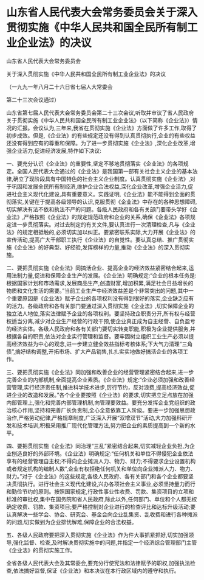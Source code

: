 # 山东省人民代表大会常务委员会关于深入贯彻实施《中华人民共和国全民所有制工业企业法》的决议

<!-- INFO END -->

山东省人民代表大会常务委员会

关于深入贯彻实施《中华人民共和国全民所有制工业企业法》的决议

（一九九一年八月二十六日省七届人大常委会

第二十三次会议通过）

山东省第七届人民代表大会常务委员会第二十三次会议,听取并审议了省人民政府关于贯彻实施《中华人民共和国全民所有制工业企业法》（以下简称《企业法》）情况的汇报。会议认为,三年来,我省在贯彻实施《企业法》方面做了许多工作,取得了初步成效。但是,《企业法》的有些规定还没有得到认真贯彻执行,企业的有些权益还没有得到应有的尊重和保障。为了进一步贯彻实施《企业法》,深化企业改革,增强企业活力,促进经济发展,特作如下决议:

一、要充分认识《企业法》的重要性,坚定不移地贯彻落实《企业法》的各项规定。全国人民代表大会通过的《企业法》是我国第一部有关社会主义企业的基本法律,确立了现阶段具有中国特色的社会主义企业制度。认真贯彻实施《企业法》,对于巩固和发展全民所有制经济,维护企业合法权益,深化企业改革,增强企业活力,促进社会主义现代化建设,具有重要意义。实践证明,《企业法》能不能得到全面的贯彻落实,关键在于提高各级领导的认识,克服贯彻《企业法》中存在的各种思想障碍,切实解决有法不依和执法不严的问题。各级人民政府和各有关部门要带头学好《企业法》,严格按照《企业法》的规定规范政府和企业的关系,确保《企业法》各项规定进一步贯彻落实。对过去制定的有关文件,要认真进行一次清理检查,凡与《企业法》的规定相抵触的,必须切实加以纠正。要紧密联系实际,大力开展《企业法》的宣传活动,提高广大干部职工执行《企业法》的自觉性。要认真总结、推广贯彻实施《企业法》的好典型、好经验,发挥榜样的力量,推动《企业法》的深入贯彻实施。

二、要把贯彻实施《企业法》同搞活企业、提高企业的经济效益紧密结合起来,运用法制力量,促进和保障企业生产的发展。《企业法》明确规定:“企业的根本任务是:根据国家计划和市场需求,发展商品生产,创造财富,增加积累,满足社会日益增长的物质和文化生活的需要。”当前工业生产中经济效益差是个非常突出的问题,其中一个重要原因是《企业法》赋子企业的各项权利没有得到很好的落实,企业缺乏应有的活力。各级政府和各有关部门要通过深入贯彻实施《企业法》,切实保障企业的独立法人地位,落实法律赋予企业的各项权利。要坚持政企职责分开,所有权与经营权适当分离,减少对企业生产经营的行政干预,使企业真正成为自主经菅、自负盈亏的经济实体。各级人民政府和各有关部门要切实转变职能,积极为企业提供服务,并根据各自的职责,依法对企业实行管理和监督。要牢固树立组织工业生产必须以提高经济效益为中心的观念,进一步建立健全效益指标考核体系;下大气力清理“三角债”,搞好结构调整,开拓市场、扩大产品销售,扎扎实实地做好搞活企业的各项工作。

三、要把贯彻实施《企业法》同加强和改善企业的经营管理紧密结合起来,进一步完善企业的内部机制,全面提高企业素质。《企业法》规定:“企业必须加强和改善经营管理,实行经济责任制,推进科学技术进步,厉行节约，反对浪费,提高经济效益,促进企业的改造和发展。”各个企业要按照《企业法》的要求,切实把立足点放在加强内部管理上,强化和完善内部管理机制,向管理要效益。要充分发挥企业党组织的政治核心作用,坚持和完善厂长负责制,全心全意依靠工人阶级。要进一步加强思想政治作,严格劳动纪律,严格规章制度,广泛深入开展“双增双节”活动,大力加强科研开发和技术培训,积极采用推广现代化管理方法,努力把企业的素质提高到一个新的水平。

四、要把贯彻实施《企业法》同治理“三乱”紧密结合起来,切实减轻企业负担,为企业刨造良好的外部环境。《企业法》明确规定:“任何机关和单位不得侵犯企业依法享有的经营管理自主权;不得向企业摊派人力、物力、财力;不得要求企业设置机构或者规定机构的编制人数”,企业有权拒绝任何机关和单位向企业摊派人力、物力、财力。”对于《企业法》的这些规定,各级人民政府、各有关部门和各个企业都要坚决贯彻执行。进行社会主义现代化建设,兴办各项社会主义事业,必须坚持量力而行和勤俭节约的原则。按照国家规定,行政性事业性收费、罚款、集资项目的立项和标准的审批权,集中在国务院和省人民政府,除此以外,任何部门、单位和个人都无权确定收费、罚款、集资项目;要严格控制对企业进行的检查评比和达标升级活动;要认真解决一些学会、协会、研究会、基金会向企业乱集资、乱收费和进行各种摊派的问题,切实做到为企业排忧解难,保障企业的合法权益。

五、各级人民政府要把深入贯彻实施《企业法》作为件大事抓紧抓好,切实加强领导,强化监督、检查,及时解决贯彻实施中的问题,并指定一个经济综合管理部门主管《企业法》的贯彻实施工作。

全省各级人民代表大会及其常委会,要充分行使宪法和法律赋予的职权,加强执法检查,依法搞好监督,保证《企业法》和本决议在本行政区域内的遵守和执行。
